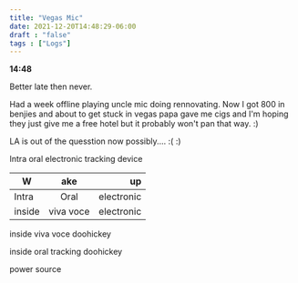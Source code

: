 ```yaml
---
title: "Vegas Mic"
date: 2021-12-20T14:48:29-06:00
draft : "false"
tags : ["Logs"]
---
```


<!--more-->


**14:48**

Better late then never.

Had a week offline playing uncle mic doing rennovating.
Now I got 800 in benjies and about to get stuck in vegas
papa gave me cigs and I'm hoping they just give me a free hotel
but it probably won't pan that way. :)

LA is out of the quesstion now possibly.... :(
:)

Intra oral electronic tracking device


| W        | ake           | up  |
| ------------- |:-------------:| -----:|
| Intra      | Oral | electronic | tracking |device |
| inside      | viva voce | electronic | find |ruse |


inside viva voce doohickey

inside oral tracking doohickey

power source 


<!--

| Dailies        | Questions           | Answers  |
| ------------- |:-------------:| -----:|
| Read()      | *What did you read?* | X |
| Write()      | *What did you write?*      |   X |
| Create() | *What did you make?*      |    X |
| Exercise() | *Dance workout (or otherwise?)*      |    X |
| Audio() | *You recorded what:*      |    X |
| Video() | *You filmed what:*      |    X |
| Finish() | *You bounced what track:*      |    X |
| Live() | *You sang what live:*      |    X |
| Finish2() | *You made what visuals*      |    X |
| Phone() | *You called who:*      |    X |
| Share() | *Uploaded what to archive:*      |    X |
| PBD() | *You did what for PBD?*      |    X |
| Web() | *You did what to POLIW.AT?*      |    X |
| Love&Legacy() | *You did what for friends/fam?*      |    X |
| God() | *You're grateful for what?*      |    X |
<sub>v1.0</sub>

 -->
